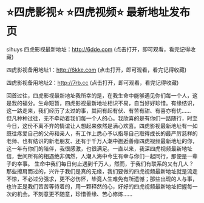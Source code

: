 # ⭐️四虎影视⭐️ ⭐️四虎视频⭐️ 最新地址发布页
sihuys
四虎影视最新地址：http://6dde.com (点击打开，即可观看，看完记得收藏)

四虎影视备用地址1：http://6kke.com (点击打开，即可观看，看完记得收藏)

四虎影视备用地址2：http://7rb.cc (点击打开，即可观看，看完记得收藏)


回首过往，四虎影视最新地址我所幸的是，在我生命中能够遇见你们每一个人，这是我的福分。生命短暂，四虎影视最新地址相识不易，自当好好珍惜。有缘结识，这一路走来，我们经历了太过的事，其间有起有伏、有苦有甜、有喜亦有忧…… 但凡种种过往，无不牵动着我们每一个人的心。我欣喜的是有你们一路随行，时至今日，这份不离不弃的情谊让人想起来依然是满心欢喜。四虎影视最新地址有一如既往疼爱自己的父母和亲人，有工作上悉心予以指导自己取得成长的最严厉慈祥的老师、也有结识的新老朋友、还有于千万人潮中邂逅善缘四虎视频最新地址的你，这一年有你们的陪伴，我很感激，也很满足。一直以来，我深四虎视频最新地址信，世间所有的相遇绝非偶然，人潮人海中今生有幸与你们一起同行，那便是一辈子的幸事。
生命中我们每日何止遇到千万人，然而，于我们有联系的又有几人？那些擦肩而过的，兴许于我们是真的无缘，我们要做的四虎视频最新地址就是流走不惊，不必过分强求，更不必伤怀，毕竟人生难免有所遗憾；那些出现的人与事，也许正是我们苦苦等待着的，用一颗释然的心，好好的四虎视频最新地址把握每一次的机会。不刻意更不随意，珍惜善缘、苦心修炼……
    

